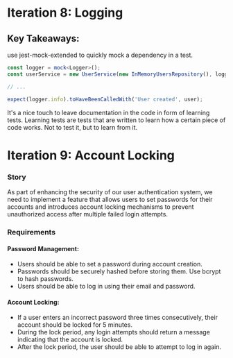 # Iteration 8: Logging

## Key Takeaways:

use jest-mock-extended to quickly mock a dependency in a test.

```typescript
const logger = mock<Logger>();
const userService = new UserService(new InMemoryUsersRepository(), logger);

// ...

expect(logger.info).toHaveBeenCalledWith('User created', user);
```

It's a nice touch to leave documentation in the code in form of learning tests.
Learning tests are tests that are written to learn how a certain piece of code works.
Not to test it, but to learn from it.

# Iteration 9: Account Locking

### Story

As part of enhancing the security of our user authentication system, we need to implement a feature that allows users to set passwords for their accounts and introduces account locking mechanisms to prevent unauthorized access after multiple failed login attempts.

### Requirements

#### Password Management:

- Users should be able to set a password during account creation.
- Passwords should be securely hashed before storing them. Use bcrypt to hash passwords.
- Users should be able to log in using their email and password.

#### Account Locking:

- If a user enters an incorrect password three times consecutively, their account should be locked for 5 minutes.
- During the lock period, any login attempts should return a message indicating that the account is locked.
- After the lock period, the user should be able to attempt to log in again.
